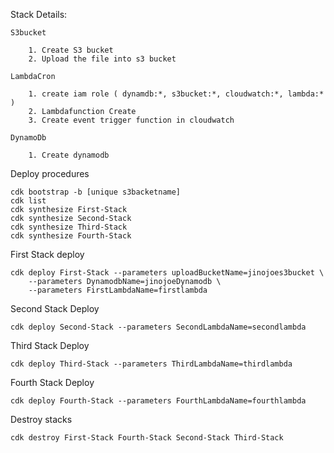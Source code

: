 Stack Details:
    
    S3bucket

        1. Create S3 bucket
        2. Upload the file into s3 bucket

    LambdaCron

        1. create iam role ( dynamdb:*, s3bucket:*, cloudwatch:*, lambda:* )
        2. Lambdafunction Create
        3. Create event trigger function in cloudwatch

    DynamoDb

        1. Create dynamodb

Deploy procedures
    
    cdk bootstrap -b [unique s3backetname] 
    cdk list
    cdk synthesize First-Stack
    cdk synthesize Second-Stack
    cdk synthesize Third-Stack
    cdk synthesize Fourth-Stack

First Stack deploy

    cdk deploy First-Stack --parameters uploadBucketName=jinojoes3bucket \
        --parameters DynamodbName=jinojoeDynamodb \
        --parameters FirstLambdaName=firstlambda 

Second Stack Deploy

    cdk deploy Second-Stack --parameters SecondLambdaName=secondlambda 

Third Stack Deploy

    cdk deploy Third-Stack --parameters ThirdLambdaName=thirdlambda 

Fourth Stack Deploy

    cdk deploy Fourth-Stack --parameters FourthLambdaName=fourthlambda 





Destroy stacks

    cdk destroy First-Stack Fourth-Stack Second-Stack Third-Stack
